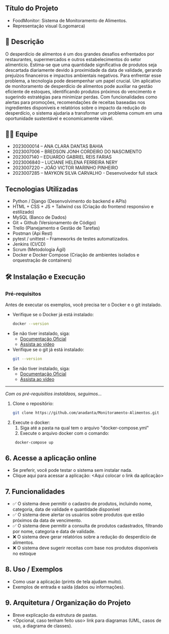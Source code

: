 ## **Título do Projeto**
* FoodMonitor: Sistema de Monitoramento de Alimentos.
* Representação visual (Logomarca)

## 📘 **Descrição**

O desperdício de alimentos é um dos grandes desafios enfrentados por restaurantes, supermercados e outros estabelecimentos do setor alimentício. Estima-se que uma quantidade significativa de produtos seja descartada diariamente devido à proximidade da data de validade, gerando prejuízos financeiros e impactos ambientais negativos. Para enfrentar esse problema, a tecnologia pode desempenhar um papel crucial. Um aplicativo de monitoramento de desperdício de alimentos pode auxiliar na gestão eficiente de estoques, identificando produtos próximos do vencimento e sugerindo estratégias para minimizar perdas. Com funcionalidades como alertas para promoções, recomendações de receitas baseadas nos ingredientes disponíveis e relatórios sobre o impacto da redução do desperdício, o sistema ajudaria a transformar um problema comum em uma oportunidade sustentável e economicamente viável.

## 👨‍🏫 **Equipe**

* 2023000014 – ANA CLARA DANTAS BAHIA
* 2023007006 – BREDSON JONH CORDEIRO DO NASCIMENTO
* 2023007140 – EDUARDO GABRIEL REIS FARIAS
* 2023006840 – LUCIANE HELENA FERREIRA NERY
* 2023007220 – JOÃO VICTOR MARINHO PINHEIRO
* 2023007285 – MAYKON SILVA CARVALHO - Desenvolvedor full stack


## **Tecnologias Utilizadas**

* Python / Django (Desenvolvimento do backend e APIs)
* HTML + CSS + JS + Tailwind css (Criação do frontend responsivo e estilizado)
* MySQL (Banco de Dados)
* Git + Github (Versionamento de Código)
* Trello (Planejamento e Gestão de Tarefas)
* Postman (Api Rest)
* pytest / unittest – Frameworks de testes automatizados.
* Jenkins (CI/CD)
* Scrum (Metodologia Ágil)
* Docker e Docker Compose (Criação de ambientes isolados e orquestração de containers)

## 🛠️ **Instalação e Execução**
### Pré-requisitos
Antes de executar os exemplos, você precisa ter o Docker e o git instalado.
- Verifique se o Docker já está instalado:
    ```bash
    docker --version
- Se não tiver instalado, siga:
    - [Documentação Oficial](https://docs.docker.com/)
    - [Assista ao vídeo](https://youtu.be/Lgh8JgcYFwM?si=CdPhQRLWQ8Q1pzyp)
- Verifique se o git já está instalado:
    ```bash
    git --version
- Se não tiver instalado, siga:
    - [Documentação Oficial](https://git-scm.com/downloads)
    - [Assista ao vídeo](https://youtu.be/Am46OOLgV4s?si=oLS9RpeR_jyZgu7K)
---
*Com os pré-requisitios instaldaos, seguimos...*
1. Clone o repositório:
    ```bash
    git clone https://github.com/anadanta/Monitoramento-Alimentos.git
2. Execute o docker:
   1. Siga até a pasta na qual tem o arquivo "docker-compose.yml"
   2. Execute o arquivo docker com o comando:
   ```bash
    docker-compose up

## 6. **Acesse a aplicação online**

* Se preferir, você pode testar o sistema sem instalar nada. 
* Clique aqui para acessar a aplicação: <Aqui colocar o link da aplicação>

## 7. **Funcionalidades**

* ✅ O sistema deve permitir o cadastro de produtos, incluindo nome, categoria, data de validade e quantidade disponível
* ✅ O sistema deve alertar os usuários sobre produtos que estão próximos da data de vencimento.
* ✅ O sistema deve permitir a consulta de produtos cadastrados, filtrando por nome, categoria e data de validade.
* ❌ O sistema deve gerar relatórios sobre a redução do desperdício de alimentos.
* ❌ O sistema deve sugerir receitas com base nos produtos disponíveis no estoque

## 8. **Uso / Exemplos**

* Como usar a aplicação (prints de tela ajudam muito).
* Exemplos de entrada e saída (dados ou informações).

## 9. **Arquitetura / Organização do Projeto**

* Breve explicação da estrutura de pastas.
* <Opcional, caso tenham feito uso> link para diagramas (UML, casos de uso, a diagrama de classes).

